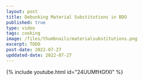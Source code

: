 ```yaml
---
layout: post
title: Debunking Material Substitutions in BDO
published: true
type: video
tags: cooking
image: /files/thumbnails/materialsubstitutions.png
excerpt: TODO
post-date: 2022-07-27
upddated-date: 2022-07-27
---
```



{% include youtube.html id="24UUMfHGfXI" %}